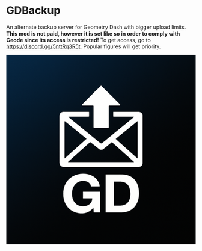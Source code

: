 # GDBackup
An alternate backup server for Geometry Dash with bigger upload limits.
**This mod is not paid, however it is set like so in order to comply with Geode since its access is restricted!**
To get access, go to https://discord.gg/5nttRq3R5t. Popular figures will get priority.

![GDBackup](./logo.png)

